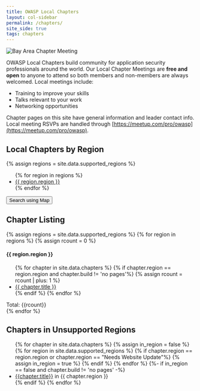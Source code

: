 ```yaml
---
title: OWASP Local Chapters
layout: col-sidebar
permalink: /chapters/
site_side: true
tags: chapters
---
```


<!-- rebuild 1 -->

<img src="/assets/images/web/chaper-wide.jpg" alt="Bay Area Chapter Meeting">

OWASP Local Chapters build community for application security professionals around the world. Our Local Chapter Meetings are **free and open** to anyone to attend so both members and non-members are always welcomed. Local meetings include:

- Training to improve your skills
- Talks relevant to your work
- Networking opportunities

Chapter pages on this site have general information and leader contact info. Local meeting RSVPs are handled through [https://meetup.com/pro/owasp](https://meetup.com/pro/owasp).

## Local Chapters by Region
{% assign regions = site.data.supported_regions %}
<ul>
    {% for region in regions %}
    <li><a href='#{{ region.region | remove: " " }}'>{{ region.region }}</a></li>
    {% endfor %}
</ul>

<a href="https://meetup.com/pro/owasp" target="_blank" rel="noopener"><button class="cta-button grey">Search using Map</button></a>


## Chapter Listing

<div class='chapters-list'>
    {% assign regions = site.data.supported_regions %}
    {% for region in regions %}
        {% assign rcount = 0 %}
        <div class="region">
            <h4><a name="{{ region.region | remove: " " }}"></a>{{ region.region }}</h4>
            <ul>
            {% for chapter in site.data.chapters %}
                {% if chapter.region == region.region and chapter.build != 'no pages'%}
                {% assign rcount = rcount | plus: 1 %}
                    <li><a href='{{ chapter.url }}'>{{ chapter.title }}</a></li>
                {% endif %}
            {% endfor %}
            </ul>
            Total: {{rcount}}
        </div>
    {% endfor %}
</div>


## Chapters in Unsupported Regions
<ul>
{% for chapter in site.data.chapters %}
    {% assign in_region = false %}
    {% for region in site.data.supported_regions %}
        {% if chapter.region == region.region or chapter.region == "Needs Website Update"%}
            {% assign in_region = true %}
        {% endif %}
    {% endfor %}
    {%- if in_region == false and chapter.build != 'no pages' -%}
    <li><a href="{{chapter.url}}">{{chapter.title}}</a> in {{ chapter.region }}</li>
    {% endif %}
{% endfor %}
</ul>

